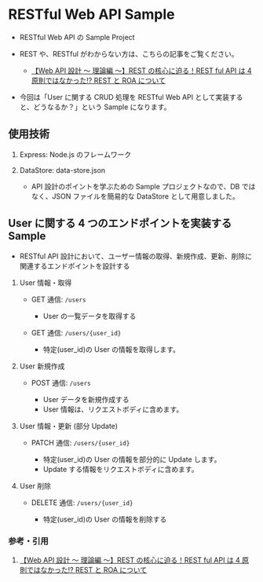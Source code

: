 # RESTful Web API Sample

- RESTful Web API の Sample Project

- REST や、RESTful がわからない方は、こちらの記事をご覧ください。

  - [【Web API 設計 〜 理論編 〜】REST の核心に迫る！REST ful API は 4 原則ではなかった!? REST と ROA について](https://zenn.dev/aiq_dev/articles/48100d5b3f13fe)

- 今回は「User に関する CRUD 処理を RESTful Web API として実装すると、どうなるか？」という Sample になります。

## 使用技術

1. Express: Node.js のフレームワーク

2. DataStore: data-store.json

   - API 設計のポイントを学ぶための Sample プロジェクトなので、DB ではなく、JSON ファイルを簡易的な DataStore として用意しました。

## User に関する 4 つのエンドポイントを実装する Sample

- RESTful API 設計において、ユーザー情報の取得、新規作成、更新、削除に関連するエンドポイントを設計する

1. User 情報・取得

   - GET 通信: `/users`

     - User の一覧データを取得する

   - GET 通信: `/users/{user_id}`

     - 特定(user_id)の User の情報を取得します。

2. User 新規作成

   - POST 通信: `/users`

     - User データを新規作成する
     - User 情報は、リクエストボディに含めます。

3. User 情報・更新 (部分 Update)

   - PATCH 通信: `/users/{user_id}`

     - 特定(user_id)の User の情報を部分的に Update します。
     - Update する情報をリクエストボディに含めます。

4. User 削除

   - DELETE 通信: `/users/{user_id}`

     - 特定(user_id)の User の情報を削除する

### 参考・引用

1. [【Web API 設計 〜 理論編 〜】REST の核心に迫る！REST ful API は 4 原則ではなかった!? REST と ROA について](https://zenn.dev/aiq_dev/articles/48100d5b3f13fe)
